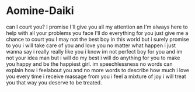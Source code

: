 # Aomine-Daiki
can I court you? I promise I'll give you all my attention an I'm always here to help with all your problems you face I'll do everything for you just give me a chance to court you I may not the best boy in this world but i surely promise to you i will take care of you and love you no matter what happen i just wanna say i really really like you i know im not perfect boy for you and im not your idea man but i will do my best i will do anything for you to make you happy and be the happiest girl.
im speechlessness no words can explain how i feelabout you and no more words to describe how much i love you every time i receive massage from you i feel a mixture of joy i will treat you that way you deserve to be treated.
